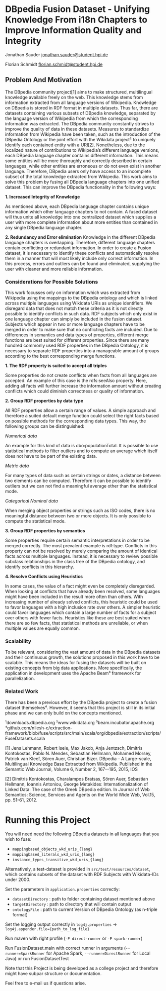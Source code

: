 # DBpedia Fusion Dataset - Unifying Knowledge From i18n Chapters to Improve Information Quality and Integrity

Jonathan Sauder <jonathan.sauder@student.hpi.de>

Florian Schmidt <florian.schmidt@student.hpi.de>

## Problem And Motivation

The DBpedia community project[1] aims to make structured, multilingual knowledge available freely on the web. This knowledge stems from information extracted from all language versions of Wikipedia. Knowledge on DBpedia is stored in RDF format in multiple datasets. Thus far, there are datasets containing various subsets of DBpedia knowledge, separated by the language version of Wikipedia from which the corresponding information was extracted. The DBpedia community constantly strives to improve the quality of data in these datasets. Measures to standardize information from Wikipedia have been taken, such as the introduction of the DBpedia Ontology or the joint effort with the Wikidata project² to uniquely identify each contained entity with a URI[2]. Nonetheless, due to the localized nature of contributions to Wikipedia’s different language versions, each DBpedia language chapter contains different information. This means some entities will be more thoroughly and correctly described in certain languages, while other entities are erroneous or do not even exist in another language.  Therefore, DBpedia users only have access to an incomplete subset of the total knowledge extracted from Wikipedia. This work aims to solve this problem by fusing all DBpedia language chapters into one unified dataset. This can improve the DBpedia functionality in the following ways:

**1. Increased Integrity of Knowledge**

As mentioned above, each DBpedia language chapter contains unique information which other language chapters to not contain. A fused dataset will thus unite all knowledge into one centralized dataset which supplies a user with more complete information about more entities than contained in any single DBpedia language chapter.

**2. Redundancy and Error elimination**
Knowledge in the different DBpedia language chapters is overlapping. Therefore, different language chapters contain conflicting or redundant information. In order to create a Fusion dataset, it is necessary to identify these conflicts and automatically resolve them in a manner that will most likely include only correct information. In this process, errors and outliers can be found and eliminated, supplying the user with cleaner and more reliable information.

### Considerations for Possible Solutions

This work focusses only on information which was extracted from Wikipedia using the mappings to the DBpedia ontology and which is linked across multiple languages using Wikidata URIs as unique identifiers. We disregard data that does not match these criteria as it is not directly possible to identify conflicts in such data. RDF subjects which only exist in one language chapter can simply be included in the fusion dataset. Subjects which appear in two or more language chapters have to be merged in order to make sure that no conflicting facts are included. Due to differences in semantics and data types of properties, different merge functions are best suited for different properties. Since there are many hundred commonly used RDF properties in the DBpedia Ontology, it is necessary to separate RDF properties into a manageable amount of groups according to the best corresponding merge functions.

**1. The RDF property is suited to accept all triples**

Some properties do not create conflicts when facts from all languages are accepted. An example of this case is the rdfs:seeAlso property. Here, adding all facts will further increase the information amount without creating conflicts which could diminish correctness or quality of information.

**2. Group RDF properties by data type**

All RDF properties allow a certain range of values. A simple approach and therefore a suited default merge function could select the right facts based on possible methods for the corresponding data types. This way, the following groups can be distinguished:

*Numerical data*

An example for this kind of data is dbo:populationTotal. It is possible to use statistical methods to filter outliers and to compute an average which itself does not have to be part of the existing data.

*Metric data*

For many types of data such as certain strings or dates, a distance between two elements can be computed. Therefore it can be possible to identify outliers but we can not find a meaningful average other than the statistical mode.

*Categorical Nominal data*

When merging object properties or strings such as ISO codes, there is no meaningful distance between two or more objects. It is only possible to compute the statistical mode.

**3. Group RDF properties by semantics**

Some properties require certain semantic interpretations in order to be merged correctly. The most prevalent example is rdf:type. Conflicts in this property can not be resolved by merely comparing the amount of identical facts across multiple languages. Instead, it is necessary to review possible subclass relationships in the class tree of the DBpedia ontology, and identify conflicts in this hierarchy.

**4. Resolve Conflicts using Heuristics**

In some cases, the value of a fact might even be completely disregarded. When looking at conflicts that have already been resolved, some languages might have been included in the result more often than others. With increasing number of already solved conflicts, this heuristic could be used to favor languages with a high inclusion rate over others. A simpler heuristic could favor languages which contain a large number of facts for a subject over others with fewer facts. Heuristics like these are best suited when there are so few facts, that statistical methods are unreliable, or when multiple values are equally common.


### Scalability

To be relevant, considering the vast amount of data in the DBpedia datasets and their continuous growth, the solutions proposed in this work have to be scalable. This means the ideas for fusing the datasets will be built on existing concepts from big data applications. More specifically, the application in development uses the Apache Beam³ framework for parallelization.

### Related Work

There has been a previous effort by the DBpedia project to create a fusion dataset themselves⁴. However, it seems that this project is still in its initial phase and we can only build on the concepts mentioned.

¹downloads.dbpedia.org
²www.wikidata.org
³beam.incubator.apache.org
⁴github.com/nilesh-c/extraction-framework/blob/fuse/scripts/src/main/scala/org/dbpedia/extraction/scripts/FuseDatasets.scala


[1]    Jens Lehmann, Robert Isele, Max Jakob, Anja Jentzsch, Dimitris Kontokostas, Pablo N. Mendes, Sebastian Hellmann, Mohamed Morsey, Patrick van Kleef, Sören Auer, Christian Bizer. DBpedia – A Large-scale, Multilingual Knowledge Base Extracted from Wikipedia. Published in the Semantic Web Journal, Volume 6, Number 2, 167--195, 2015, IOS


[2]    Dimitris Kontokostas, Charalampos Bratsas, Sören Auer, Sebastian Hellmann, Ioannis Antoniou, George Metakides: Internationalization of Linked Data: The case of the Greek DBpedia edition. In Journal of Web Semantics: Science, Services and Agents on the World Wide Web, Vol.15, pp. 51-61, 2012.




# Running this Project

You will need need the following DBpedia datasets in all languages that you wish to fuse:

- `mappingbased_objects_wkd_uris_{lang}`
- `mappingbased_literals_wkd_uris_{lang}`
- `instance_types_transitive_wkd_uris_{lang}`

Alternatively, a test-dataset is provided in `src/test/resources/dataset`, which contains subsets of the dataset with RDF Subjects with Wikidata-IDs under 2000.

Set the parameters in `application.properties` correctly:

- `datasetDirectory` : path to folder containing dataset mentioned above
- `targetDirectory` : path to directory that will contain output
- `ontologyFile` : path to current Version of DBpedia Ontology (as n-triple format)

Set the logging output correctly in `log4j.properties` -> `log4j.appender.file={path_to_log_file}`

Run maven with right profile (`-P direct-runner` or `-P spark-runner`)

Run FusionDataset.main with correct runner in arguments (`--runner=SparkRunner` for Apache Spark, `--runner=DirectRunner` for Local Java) or run FusionDatasetTest

Note that this Project is being developed as a college project and therefore might have subpar structure or documentation.

Feel free to e-mail us if questions arise.
